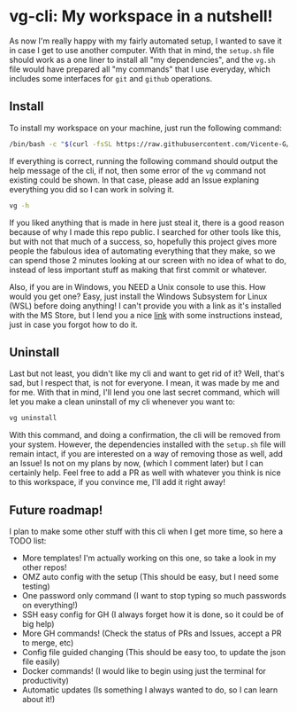 # vg-cli: My workspace in a nutshell!

As now I'm really happy with my fairly automated setup, I wanted to save it in case I get to use another computer. With that in mind, the `setup.sh` file should work as a one liner to install all "my dependencies", and the `vg.sh` file would have prepared all "my commands" that I use everyday, which includes some interfaces for `git` and `github` operations.

## Install

To install my workspace on your machine, just run the following command:

```sh
/bin/bash -c "$(curl -fsSL https://raw.githubusercontent.com/Vicente-G/vg-cli/main/setup.sh)"
```

If everything is correct, running the following command should output the help message of the cli, if not, then some error of the `vg` command not existing could be shown. In that case, please add an Issue explaning everything you did so I can work in solving it.

```sh
vg -h
```

If you liked anything that is made in here just steal it, there is a good reason because of why I made this repo public. I searched for other tools like this, but with not that much of a success, so, hopefully this project gives more people the fabulous idea of automating everything that they make, so we can spend those 2 minutes looking at our screen with no idea of what to do, instead of less important stuff as making that first commit or whatever. 

Also, if you are in Windows, you NEED a Unix console to use this. How would you get one? Easy, just install the Windows Subsystem for Linux (WSL) before doing anything! I can't provide you with a link as it's installed with the MS Store, but I lend you a nice [link](https://ubuntu.com/tutorials/install-ubuntu-on-wsl2-on-windows-10) with some instructions instead, just in case you forgot how to do it.

## Uninstall

Last but not least, you didn't like my cli and want to get rid of it? Well, that's sad, but I respect that, is not for everyone. I mean, it was made by me and for me. With that in mind, I'll lend you one last secret command, which will let you make a clean uninstall of my cli whenever you want to:

```sh
vg uninstall
```

With this command, and doing a confirmation, the cli will be removed from your system. However, the dependencies installed with the `setup.sh` file will remain intact, if you are interested on a way of removing those as well, add an Issue! Is not on my plans by now, (which I comment later) but I can certainly help. Feel free to add a PR as well with whatever you think is nice to this workspace, if you convince me, I'll add it right away!

## Future roadmap!

I plan to make some other stuff with this cli when I get more time, so here a TODO list:

* More templates! I'm actually working on this one, so take a look in my other repos!
* OMZ auto config with the setup (This should be easy, but I need some testing)
* One password only command (I want to stop typing so much passwords on everything!)
* SSH easy config for GH (I always forget how it is done, so it could be of big help)
* More GH commands! (Check the status of PRs and Issues, accept a PR to merge, etc)
* Config file guided changing (This should be easy too, to update the json file easily)
* Docker commands! (I would like to begin using just the terminal for productivity)
* Automatic updates (Is something I always wanted to do, so I can learn about it!)
